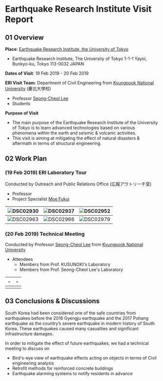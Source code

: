 # Earthquake Research Institute Visit Report



## 01 Overview

**Place**: [Earthquake Research Institute, the University of Tokyo](http://www.eri.u-tokyo.ac.jp/en/)

- Earthquake Research Institute, The University of Tokyo 1-1-1 Yayoi, Bunkyo-ku, Tokyo 113-0032 JAPAN

**Dates of Visit**: 19 Feb 2019 - 20 Feb 2019

**ERI Visit Team**: Department of Civil Engineering from [Kyungpook National University](http://en.knu.ac.kr/main/main.htm) (慶北大學校)

- Professor [Seong-Cheol Lee](mailto:seonglee@knu.ac.kr)
- Students 

**Purpose of Visit**

- The main purpose of the Earthquake Research Institute of the University of Tokyo is to learn advanced technologies based on various phenomena within the earth and seismic & volcanic activities.
- This visit is aiming at mitigating the effect of natural disasters & aftermath in terms of structural engineering.



## 02 Work Plan

### (19 Feb 2019) ERI Laboratory Tour

Conducted by Outreach and Public Relations Office (広報アウトリーチ室)

- Professor 
- Project Specialist [Moe Fukui](mailto:moe@eri.u-tokyo.ac.jp)

| ![DSC02930](https://github.com/cyb541203/-190218-ERI_KNU/blob/master/DSC02930.JPG?raw=true) | ![DSC02937](https://github.com/cyb541203/-190218-ERI_KNU/blob/master/DSC02937.JPG?raw=true) | ![DSC02952](https://github.com/cyb541203/-190218-ERI_KNU/blob/master/DSC02952.JPG?raw=true) |
| :----------------------------------------------------------: | :----------------------------------------------------------: | :----------------------------------------------------------: |
| ![DSC02963](https://github.com/cyb541203/-190218-ERI_KNU/blob/master/DSC02963.JPG?raw=true) | ![DSC02966](https://github.com/cyb541203/-190218-ERI_KNU/blob/master/DSC02966.JPG?raw=true) | ![DSC02979](https://github.com/cyb541203/-190218-ERI_KNU/blob/master/DSC02979.JPG?raw=true) |

### (20 Feb 2019) Technical Meeting

Conducted by Professor [Seong-Cheol Lee](mailto:seonglee@knu.ac.kr) from [Kyungpook National University](http://en.knu.ac.kr/main/main.htm)

- Attendees
  - Members from Prof. KUSUNOKI's Laboratory
  - Members from Prof. Seong-Cheol Lee's Laboratory

| -    | -    |
| ---- | ---- |
|      |      |



## 03 Conclusions & Discussions

South Korea had been considered one of the safe countries from earthquakes before the 2016 Gyengju earthquake and the 2017 Pohang earthquake as the country’s severe earthquake in modern history of South Korea. These earthquakes caused many casualties and significant infrastructure damages.

In order to mitigate the effect of future earthquakes, we had a technical meeting to discuss on

- Bird's-eye view of earthquake effects acting on objects in terms of Civil engineering analysis
- Retrofit methods for reinforced concrete buildings
- Earthquake alarming systems to notify residents in advance